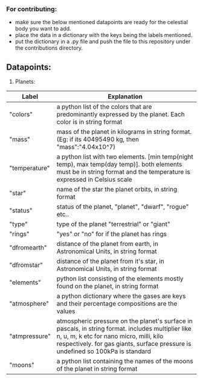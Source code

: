 ### For contributing:

* make sure the below mentioned datapoints are ready for the celestial body you want to add.
* place the data in a dictionary with the keys being the labels mentioned.
* put the dictionary in a .py file and push the file to this repository under the contributions directory.

## Datapoints:

1. Planets:

|Label|Explanation|
|-----|-----------|
|"colors"|a python list of the colors that are predominantly expressed by the planet. Each color is in string format|
|"mass"|mass of the planet in kilograms in string format. (Eg: if its 40495490 kg, then "mass":"4.04x10^7)|
|"temperature"|a python list with two elements. [min temp(night temp), max temp(day temp)]. both elements must be in string format and the temperature is expressed in Celsius scale|
|"star"|name of the star the planet orbits, in string format|
|"status"|status of the planet, "planet", "dwarf", "rogue" etc..|
|"type"|type of the planet "terrestrial" or "giant"|
|"rings"|"yes" or "no" for if the planet has rings|
|"dfromearth"|distance of the planet from earth, in Astronomical Units, in string format|
|"dfromstar"|distance of the planet from it's star, in Astronomical Units, in string format|
|"elements"|python list consisting of the elements mostly found on the planet, in string format|
|"atmosphere"|a python dictionary where the gases are keys and their percentage compositions are the values|
|"atmpressure"|atmospheric pressure on the planet's surface in pascals, in string format. includes multiplier like n, u, m, k etc for nano micro, milli, kilo respectively. for gas giants, surface pressure is undefined so 100kPa is standard|
|"moons"|a python list containing the names of the moons of the planet in string format|